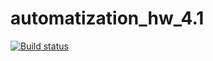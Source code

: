 # automatization_hw_4.1
[![Build status](https://ci.appveyor.com/api/projects/status/jdlhqrgoaa66ja5j/branch/main?svg=true)](https://ci.appveyor.com/project/EvheniiV/automatization-hw-4-1/branch/main)
